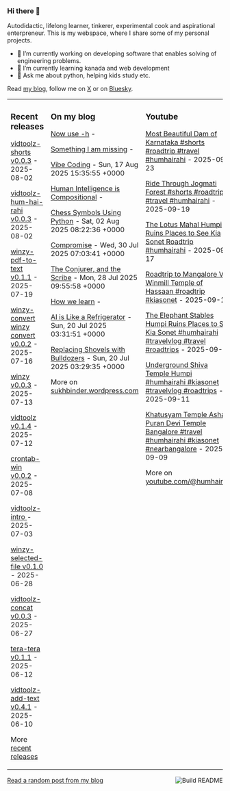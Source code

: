 ### Hi there 👋

<!--
**sukhbinder/sukhbinder** is a ✨ _special_ ✨ repository because its `README.md` (this file) appears on your GitHub profile.
-->

Autodidactic, lifelong learner, tinkerer, experimental cook and aspirational enterpreneur. This is my webspace, where I share some of my personal projects. 

- 🔭 I’m currently working on developing software that enables solving of engineering problems.
- 🌱 I’m currently learning kanada and web development
- 💬 Ask me about python, helping kids study etc.


Read [my blog](https://sukhbinder.wordpress.com/), follow me on [X](https://x.com/aerogeek) or on [Bluesky](https://bsky.app/profile/sukhbinder.bsky.social).



<table><tr><td valign="top" width="33%">

### Recent releases
<!-- recent_releases starts -->
[vidtoolz-shorts v0.0.3](https://github.com/sukhbinder/vidtoolz-shorts/releases/tag/v0.0.3) - 2025-08-02

[vidtoolz-hum-hai-rahi v0.0.3](https://github.com/sukhbinder/vidtoolz-hum-hai-rahi/releases/tag/v0.0.3) - 2025-08-02

[winzy-pdf-to-text v0.1.1](https://github.com/sukhbinder/winzy-pdf-to-text/releases/tag/v0.1.1) - 2025-07-19

[winzy-convert winzy convert v0.0.2](https://github.com/sukhbinder/winzy-convert/releases/tag/v0.0.2) - 2025-07-16

[winzy v0.0.3](https://github.com/sukhbinder/winzy/releases/tag/v0.0.3) - 2025-07-13

[vidtoolz v0.1.4](https://github.com/sukhbinder/vidtoolz/releases/tag/v0.1.4) - 2025-07-12

[crontab-win v0.0.2](https://github.com/sukhbinder/crontab-win/releases/tag/v0.0.2) - 2025-07-08

[vidtoolz-intro ](https://github.com/sukhbinder/vidtoolz-intro/releases/tag/v0.1.1) - 2025-07-03

[winzy-selected-file v0.1.0](https://github.com/sukhbinder/winzy-selected-file/releases/tag/v0.1.0) - 2025-06-28

[vidtoolz-concat v0.0.3](https://github.com/sukhbinder/vidtoolz-concat/releases/tag/v0.0.3a) - 2025-06-27

[tera-tera v0.1.1](https://github.com/sukhbinder/tera-tera/releases/tag/v0.1.1a) - 2025-06-12

[vidtoolz-add-text v0.4.1](https://github.com/sukhbinder/vidtoolz-add-text/releases/tag/v0.4.1) - 2025-06-10
<!-- recent_releases ends -->
More [recent releases](https://github.com/sukhbinder/sukhbinder/blob/master/releases.md)
</td><td valign="top" width="34%">

### On my blog
<!-- blog starts -->
[Now use -h](https://sukhbinder.wordpress.com/2025/09/17/now-use-h/) - 

[Something I am missing](https://sukhbinder.wordpress.com/2025/09/11/something-i-am-missing/) - 

[Vibe Coding](https://sukhbinder.wordpress.com/2025/08/17/vibe-coding/) - Sun, 17 Aug 2025 15:35:55 +0000

[Human Intelligence is Compositional](https://sukhbinder.wordpress.com/2025/08/12/human-intelligence-is-compositional/) - 

[Chess Symbols Using Python](https://sukhbinder.wordpress.com/2025/08/02/chess-symbols-using-python/) - Sat, 02 Aug 2025 08:22:36 +0000

[Compromise](https://sukhbinder.wordpress.com/2025/07/30/compromise/) - Wed, 30 Jul 2025 07:03:41 +0000

[The Conjurer, and the Scribe](https://sukhbinder.wordpress.com/2025/07/28/the-conjurer-and-the-scribe/) - Mon, 28 Jul 2025 09:55:58 +0000

[How we learn](https://sukhbinder.wordpress.com/2025/07/24/how-we-learn/) - 

[AI is Like a Refrigerator](https://sukhbinder.wordpress.com/2025/07/20/ai-is-like-a-refrigerator/) - Sun, 20 Jul 2025 03:31:51 +0000

[Replacing Shovels with Bulldozers](https://sukhbinder.wordpress.com/2025/07/20/replacing-shovels-with-bulldozers/) - Sun, 20 Jul 2025 03:29:35 +0000
<!-- blog ends -->
More on [sukhbinder.wordpress.com](https://sukhbinder.wordpress.com/)
</td><td valign="top" width="33%">

### Youtube
<!-- youtube starts -->
[Most Beautiful Dam of Karnataka #shorts #roadtrip #travel #humhairahi](https://www.youtube.com/shorts/52DGoTIxfIg) - 2025-09-23

[Ride Through Jogmati Forest #shorts #roadtrip #travel #humhairahi](https://www.youtube.com/shorts/zWgciGFOANw) - 2025-09-19

[The Lotus Mahal Humpi Ruins Places to See Kia Sonet Roadtrip #humhairahi](https://www.youtube.com/shorts/lsdiYaEBD8Q) - 2025-09-17

[Roadtrip to Mangalore Via Winmill Temple of Hassaan #roadtrip #kiasonet](https://www.youtube.com/watch?v=lOK-7J7AELg) - 2025-09-16

[The Elephant Stables Humpi Ruins Places to See Kia Sonet #humhairahi #travelvlog #travel #roadtrips](https://www.youtube.com/shorts/e-vjgy4v3Yc) - 2025-09-13

[Underground Shiva Temple Humpi #humhairahi #kiasonet #travelvlog #roadtrips](https://www.youtube.com/shorts/FBki7xKQMcg) - 2025-09-11

[Khatusyam Temple Asha Puran Devi Temple Bangalore #travel #humhairahi #kiasonet #nearbangalore](https://www.youtube.com/watch?v=Ni7pqOkI-qw) - 2025-09-09
<!-- youtube ends -->
More on [youtube.com/@humhairahi](https://www.youtube.com/@humhairahi)
</td></tr></table>

<a href="https://github.com/sukhbinder/sukhbinder/actions"><img src="https://github.com/sukhbinder/sukhbinder/workflows/Build%20README/badge.svg" align="right" alt="Build README"></a> <a href="https://sukhbinder.wordpress.com/?random">Read a random post from my blog</a>